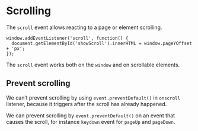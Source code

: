# Scrolling

The `scroll` event allows reacting to a page or element scrolling.

```
window.addEventListener('scroll', function() {
  document.getElementById('showScroll').innerHTML = window.pageYOffset + 'px';
});
```

The `scroll` event works both on the `window` and on scrollable elements.

## Prevent scrolling


We can’t prevent scrolling by using `event.preventDefault()` in `onscroll` listener, because it triggers after the scroll has already happened.

We can prevent scrolling by `event.preventDefault()` on an event that causes the scroll, for instance `keydown` event for `pageUp` and `pageDown`.


